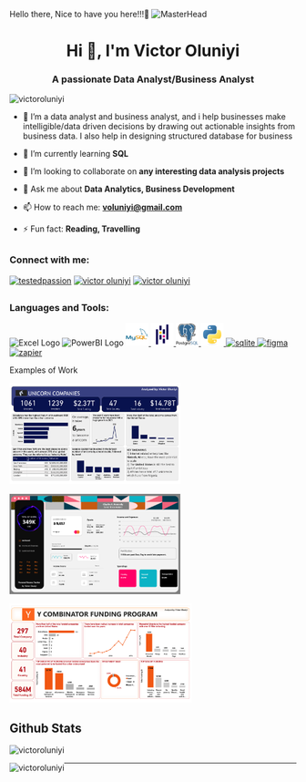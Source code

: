 Hello there, Nice to have you here!!!👋
![MasterHead](https://static.wixstatic.com/media/3e99b9_f53a1cab95ae4dfd938a1bf6a1a62f49~mv2.gif)
<h1 align="center">Hi 👋, I'm Victor Oluniyi</h1>
<h3 align="center">A passionate Data Analyst/Business Analyst</h3>

<p align="left"> <img src="https://komarev.com/ghpvc/?username=victoroluniyi&label=Profile%20views&color=0e75b6&style=flat" alt="victoroluniyi" /> </p>

- 🔭 I’m a data analyst and business analyst, and i help businesses make intelligible/data driven decisions by drawing out actionable insights from business data. I also help in designing structured database for business

- 🌱 I’m currently learning **SQL**

- 👯 I’m looking to collaborate on **any interesting data analysis projects**

- 💬 Ask me about **Data Analytics, Business Development**

- 📫 How to reach me: **voluniyi@gmail.com**

- ⚡ Fun fact: **Reading, Travelling**

## <h3 align="left">Connect with me:</h3>
<p align="left">
<a href="https://twitter.com/testedpassion" target="blank"><img align="center" src="https://raw.githubusercontent.com/rahuldkjain/github-profile-readme-generator/master/src/images/icons/Social/twitter.svg" alt="testedpassion" height="30" width="40" /></a>
<a href="https://linkedin.com/in/victor oluniyi" target="blank"><img align="center" src="https://raw.githubusercontent.com/rahuldkjain/github-profile-readme-generator/master/src/images/icons/Social/linked-in-alt.svg" alt="victor oluniyi" height="30" width="40" /></a>
<a href="https://www.behance.net/victor oluniyi" target="blank"><img align="center" src="https://raw.githubusercontent.com/rahuldkjain/github-profile-readme-generator/master/src/images/icons/Social/behance.svg" alt="victor oluniyi" height="30" width="40" /></a>
</p>

## <h3 align="left">Languages and Tools:</h3>
<p align="left"> <img src="https://cdn.worldvectorlogo.com/logos/excel-4.svg" alt="Excel Logo" width="50" height="50"/> <img src="https://cdn.worldvectorlogo.com/logos/power-bi-1.svg" alt="PowerBI Logo" width="50" height="50"/> <a href="https://www.mysql.com/" target="_blank" rel="noreferrer"> <img src="https://raw.githubusercontent.com/devicons/devicon/master/icons/mysql/mysql-original-wordmark.svg" alt="mysql" width="40" height="40"/> </a> <a href="https://pandas.pydata.org/" target="_blank" rel="noreferrer"> <img src="https://raw.githubusercontent.com/devicons/devicon/2ae2a900d2f041da66e950e4d48052658d850630/icons/pandas/pandas-original.svg" alt="pandas" width="40" height="40"/> </a> <a href="https://www.postgresql.org" target="_blank" rel="noreferrer"> <img src="https://raw.githubusercontent.com/devicons/devicon/master/icons/postgresql/postgresql-original-wordmark.svg" alt="postgresql" width="40" height="40"/> </a> <a href="https://www.python.org" target="_blank" rel="noreferrer"> <img src="https://raw.githubusercontent.com/devicons/devicon/master/icons/python/python-original.svg" alt="python" width="40" height="40"/> </a> <a href="https://www.sqlite.org/" target="_blank" rel="noreferrer"> <img src="https://www.vectorlogo.zone/logos/sqlite/sqlite-icon.svg" alt="sqlite" width="40" height="40"/> </a> <a href="https://www.figma.com/" target="_blank" rel="noreferrer"> <img src="https://www.vectorlogo.zone/logos/figma/figma-icon.svg" alt="figma" width="40" height="40"/> </a> <a href="https://zapier.com" target="_blank" rel="noreferrer"> <img src="https://www.vectorlogo.zone/logos/zapier/zapier-icon.svg" alt="zapier" width="40" height="40"/> </a> </p

  
## Examples of Work
<p align="left"> <img src= "uni-1.png" width="300" /> 
<p align="left"> <img src="{D682E136-F17E-44AA-8EF7-D50BE1D06040}.png" width="300" /> 
<p align="left"> <img src="Y Combinator Analysis fake-1.png"  width="320" />
  
##
## Github Stats

<p>&nbsp;<img align="left" src="https://github-readme-stats.vercel.app/api?username=victoroluniyi&show_icons=true&theme=gotham" alt="victoroluniyi" /></p>

<p><img align="left" src="https://github-readme-streak-stats.herokuapp.com/?user=VictorOluniyi&show_icons=true&theme=gotham" alt="victoroluniyi" /></p> 

----------------------------------------------------------------------------------------------------------------------------------------------------------------------
